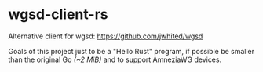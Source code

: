 wgsd-client-rs
==============

Alternative client for wgsd: https://github.com/jwhited/wgsd

Goals of this project just to be a "Hello Rust" program,
if possible be smaller than the original Go *(~2 MiB)*
and to support AmneziaWG devices.
